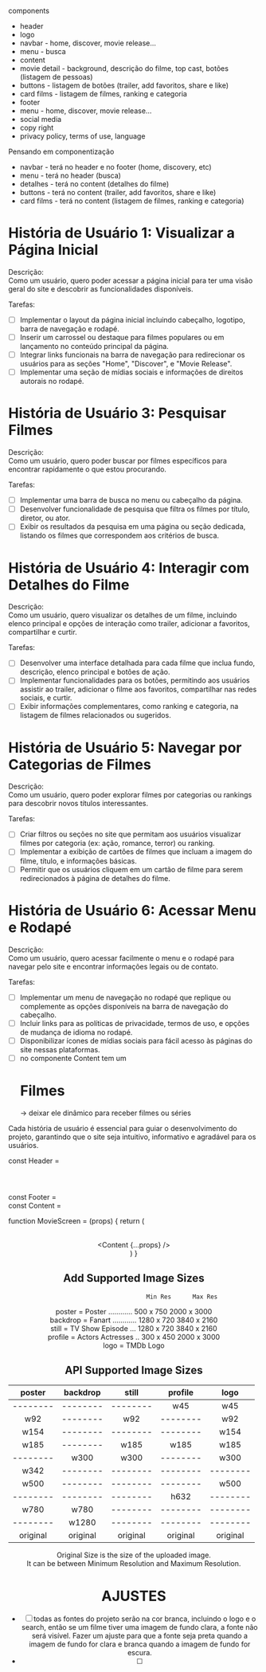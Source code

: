 components
- header
- logo
- navbar - home, discover, movie release...
- menu - busca
- content
- movie detail - background, descrição do filme, top cast, botões (listagem de pessoas)
- buttons - listagem de botões (trailer, add favoritos, share e like)
- card films - listagem de filmes, ranking e categoria
- footer
- menu - home, discover, movie release...
- social media
- copy right
- privacy policy, terms of use, language

Pensando em componentização
- navbar - terá no header e no footer (home, discovery, etc)
- menu - terá no header (busca)
- detalhes - terá no content (detalhes do filme)
- buttons - terá no content (trailer, add favoritos, share e like)
- card films - terá no content (listagem de filmes, ranking e categoria)


# História de Usuário 1: Visualizar a Página Inicial  
Descrição:  
Como um usuário, quero poder acessar a página inicial para ter uma visão geral do site e descobrir as funcionalidades disponíveis.

Tarefas:

- [ ] Implementar o layout da página inicial incluindo cabeçalho, logotipo, barra de navegação e rodapé.
- [ ] Inserir um carrossel ou destaque para filmes populares ou em lançamento no conteúdo principal da página.
- [ ] Integrar links funcionais na barra de navegação para redirecionar os usuários para as seções "Home", "Discover", e "Movie Release".
- [ ] Implementar uma seção de mídias sociais e informações de direitos autorais no rodapé.

# História de Usuário 3: Pesquisar Filmes  
Descrição:  
Como um usuário, quero poder buscar por filmes específicos para encontrar rapidamente o que estou procurando.

Tarefas:

- [ ] Implementar uma barra de busca no menu ou cabeçalho da página.
- [ ] Desenvolver funcionalidade de pesquisa que filtra os filmes por título, diretor, ou ator.
- [ ] Exibir os resultados da pesquisa em uma página ou seção dedicada, listando os filmes que correspondem aos critérios de busca.

# História de Usuário 4: Interagir com Detalhes do Filme  
Descrição:  
Como um usuário, quero visualizar os detalhes de um filme, incluindo elenco principal e opções de interação como trailer, adicionar a favoritos, compartilhar e curtir.

Tarefas:

- [ ] Desenvolver uma interface detalhada para cada filme que inclua fundo, descrição, elenco principal e botões de ação.
- [ ] Implementar funcionalidades para os botões, permitindo aos usuários assistir ao trailer, adicionar o filme aos favoritos, compartilhar nas redes sociais, e curtir.
- [ ] Exibir informações complementares, como ranking e categoria, na listagem de filmes relacionados ou sugeridos.

# História de Usuário 5: Navegar por Categorias de Filmes  
Descrição:  
Como um usuário, quero poder explorar filmes por categorias ou rankings para descobrir novos títulos interessantes.

Tarefas:

- [ ] Criar filtros ou seções no site que permitam aos usuários visualizar filmes por categoria (ex: ação, romance, terror) ou ranking.
- [ ] Implementar a exibição de cartões de filmes que incluam a imagem do filme, título, e informações básicas.
- [ ] Permitir que os usuários cliquem em um cartão de filme para serem redirecionados à página de detalhes do filme.

# História de Usuário 6: Acessar Menu e Rodapé  
Descrição:  
Como um usuário, quero acessar facilmente o menu e o rodapé para navegar pelo site e encontrar informações legais ou de contato.

Tarefas:

- [ ] Implementar um menu de navegação no rodapé que replique ou complemente as opções disponíveis na barra de navegação do cabeçalho.
- [ ] Incluir links para as políticas de privacidade, termos de uso, e opções de mudança de idioma no rodapé.
- [ ] Disponibilizar ícones de mídias sociais para fácil acesso às páginas do site nessas plataformas.
- [ ] no componente Content tem um <h1>Filmes</h1> -> deixar ele dinâmico para receber filmes ou séries

Cada história de usuário é essencial para guiar o desenvolvimento do projeto, garantindo que o site seja intuitivo, informativo e agradável para os usuários.


const Header = <header></header>
const Footer = <footer></footer>
const Content = <content></content>

function MovieScreen = (props) {
  return (
    <Header />  
    <Content {...props} />
    <Footer />
  )
}

## Add Supported Image Sizes  
                                 Min Res      Max Res  
poster   = Poster ............  500 x 750   2000 x 3000  
backdrop = Fanart ............ 1280 x 720   3840 x 2160  
still    = TV Show Episode ... 1280 x 720   3840 x 2160  
profile  = Actors Actresses ..  300 x 450   2000 x 3000  
logo     = TMDb Logo  

## API Supported Image Sizes  

|  poster  | backdrop |  still   | profile  |   logo   |
| :------: | :------: | :------: | :------: | :------: |
| -------- | -------- | -------- |    w45   |    w45   |
|    w92   | -------- |    w92   | -------- |    w92   |
|   w154   | -------- | -------- | -------- |   w154   |
|   w185   | -------- |   w185   |   w185   |   w185   |
| -------- |   w300   |   w300   | -------- |   w300   |
|   w342   | -------- | -------- | -------- | -------- |
|   w500   | -------- | -------- | -------- |   w500   |
| -------- | -------- | -------- |   h632   | -------- |
|   w780   |   w780   | -------- | -------- | -------- |
| -------- |  w1280   | -------- | -------- | -------- |
| original | original | original | original | original |  

Original Size is the size of the uploaded image.  
It can be between Minimum Resolution and Maximum Resolution.

# AJUSTES
- [ ] todas as fontes do projeto serão na cor branca, incluindo o logo e o search, então se um filme tiver uma imagem de fundo clara, a fonte não será visível. Fazer um ajuste para que a fonte seja preta quando a imagem de fundo for clara e branca quando a imagem de fundo for escura.
- [ ] 